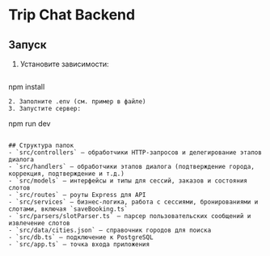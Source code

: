 # Trip Chat Backend

## Запуск

1. Установите зависимости:
   ```
npm install
   ```
2. Заполните .env (см. пример в файле)
3. Запустите сервер:
   ```
npm run dev
   ```

## Структура папок
- `src/controllers` — обработчики HTTP-запросов и делегирование этапов диалога
- `src/handlers` — обработчики этапов диалога (подтверждение города, коррекция, подтверждение и т.д.)
- `src/models` — интерфейсы и типы для сессий, заказов и состояния слотов
- `src/routes` — роуты Express для API
- `src/services` — бизнес-логика, работа с сессиями, бронированиями и слотами, включая `saveBooking.ts`
- `src/parsers/slotParser.ts` — парсер пользовательских сообщений и извлечение слотов
- `src/data/cities.json` — справочник городов для поиска
- `src/db.ts` — подключение к PostgreSQL
- `src/app.ts` — точка входа приложения
